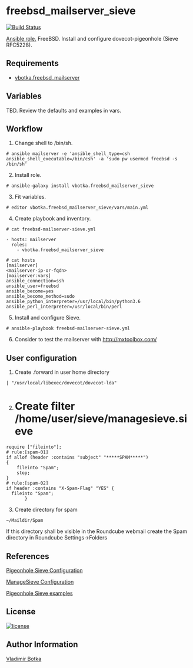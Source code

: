 freebsd_mailserver_sieve
========================

[![Build Status](https://travis-ci.org/vbotka/ansible-freebsd-mailserver-sieve.svg?branch=master)](https://travis-ci.org/vbotka/ansible-freebsd-mailserver-sieve)

[Ansible role.](https://galaxy.ansible.com/vbotka/freebsd_mailserver_sieve/) FreeBSD. Install and configure dovecot-pigeonhole (Sieve RFC5228).


Requirements
------------

- [vbotka.freebsd_mailserver](https://galaxy.ansible.com/vbotka/freebsd_mailserver/)


Variables
---------

TBD. Review the defaults and examples in vars.


Workflow
--------

1) Change shell to /bin/sh.

```
# ansible mailserver -e 'ansible_shell_type=csh ansible_shell_executable=/bin/csh' -a 'sudo pw usermod freebsd -s /bin/sh'
```

2) Install role.

```
# ansible-galaxy install vbotka.freebsd_mailserver_sieve
```

3) Fit variables.

```
# editor vbotka.freebsd_mailserver_sieve/vars/main.yml
```

4) Create playbook and inventory.

```
# cat freebsd-mailserver-sieve.yml

- hosts: mailserver
  roles:
    - vbotka.freebsd_mailserver_sieve
```

```
# cat hosts
[mailserver]
<mailserver-ip-or-fqdn>
[mailserver:vars]
ansible_connection=ssh
ansible_user=freebsd
ansible_become=yes
ansible_become_method=sudo
ansible_python_interpreter=/usr/local/bin/python3.6
ansible_perl_interpreter=/usr/local/bin/perl
```

5) Install and configure Sieve.

```
# ansible-playbook freebsd-mailserver-sieve.yml
```

6) Consider to test the mailserver with http://mxtoolbox.com/


User configuration
------------------

1) Create .forward in user home directory

```
| "/usr/local/libexec/dovecot/dovecot-lda"
```

2) # Create filter /home/user/sieve/managesieve.sieve

```
require ["fileinto"];
# rule:[spam-01]
if allof (header :contains "subject" "*****SPAM*****")
{
	fileinto "Spam";
	stop;
}
# rule:[spam-02]
if header :contains "X-Spam-Flag" "YES" {
  fileinto "Spam";
	   }
```

3) Create directory for spam

```
~/Maildir/Spam
```

If this directory shall be visible in the Roundcube webmail create the Spam directory in Roundcube Settings->Folders


References
----------

[Pigeonhole Sieve Configuration](http://wiki2.dovecot.org/Pigeonhole/Sieve/Configuration)

[ManageSieve Configuration](http://wiki2.dovecot.org/Pigeonhole/ManageSieve/Configuration)

[Pigeonhole Sieve examples](http://wiki2.dovecot.org/Pigeonhole/Sieve/Examples)


License
-------

[![license](https://img.shields.io/badge/license-BSD-red.svg)](https://www.freebsd.org/doc/en/articles/bsdl-gpl/article.html)


Author Information
------------------

[Vladimir Botka](https://botka.link)
